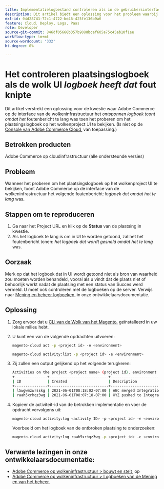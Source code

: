 ```yaml
---
title: Implementatielogbestand controleren als in de gebruikersinterface van Cloud een fout met een 'log snipped' is opgetreden
description: Dit artikel biedt een oplossing voor het probleem waarbij de gebruikersinterface van de Adobe Commerce on cloud-infrastructuur het *log snipped weergeeft omdat het te lang* foutbericht was toen werd geprobeerd het implementatielogboek in de gebruikersinterface van het cloudproject weer te geven.
exl-id: 04d28741-72c1-4722-be46-425fe136b9a6
feature: Cloud, Deploy, Logs, Paas
role: Developer
source-git-commit: 846df05668b357b9088bcaf605a75c45ab10f1ae
workflow-type: tm+mt
source-wordcount: '332'
ht-degree: 0%

---
```


# Het controleren plaatsingslogboek als de wolk UI *logboek heeft dat* fout knipte

Dit artikel verstrekt een oplossing voor de kwestie waar Adobe Commerce op de interface van de wolkeninfrastructuur het *ontsponnen logboek toont omdat het* foutenbericht te lang was toen het proberen om het plaatsingslogboek op het wolkenproject UI te bekijken. (Is niet op de [&#x200B; Console van Adobe Commerce Cloud &#x200B;](https://console.adobecommerce.com/) van toepassing.)

## Betrokken producten

Adobe Commerce op cloudinfrastructuur (alle ondersteunde versies)

## Probleem

Wanneer het proberen om het plaatsingslogboek op het wolkenproject UI te bekijken, toont Adobe Commerce op de interface van de wolkeninfrastructuur het volgende foutenbericht: *logboek dat omdat het te lang* was.

## Stappen om te reproduceren

1. Ga naar het Project URL en klik op de **Status** van de plaatsing in kwestie.
1. Als het logboek te lang is om in UI te worden getoond, zal het het foutenbericht tonen: *het logboek dat wordt gesneld omdat het te lang* was.

## Oorzaak

Merk op dat het logboek dat in UI wordt getoond niet als bron van waarheid zou moeten worden behandeld, vooral als u vindt dat de plaats niet of behoorlijk werkt nadat de plaatsing met een status van Succes werd vermeld. U moet ook controleren met de logboeken op de server. Verwijs naar [&#x200B; Mening en beheer logboeken &#x200B;](https://experienceleague.adobe.com/docs/commerce-cloud-service/user-guide/develop/test/log-locations.html?lang=nl-NL) in onze ontwikkelaarsdocumentatie.

## Oplossing

1. Zorg ervoor dat u [&#x200B; CLI van de Wolk van het Magento &#x200B;](https://experienceleague.adobe.com/docs/commerce-cloud-service/user-guide/dev-tools/cloud-cli.html?lang=nl-NL) geïnstalleerd in uw lokale milieu hebt.
1. U kunt een van de volgende opdrachten uitvoeren:

   ```bash
   magento-cloud act -p <project id> -e <environment>
   ```

   ```bash
   magento-cloud activity:list -p <project id> -e <environment>
   ```

1. Zij zullen een output gelijkend op het volgende terugkeren:

   ```bash
   Activities on the project <project name> (project id), environment <environment>:
   +---------------+---------------------------+-------------------------------------+----------+----------+---------+
   | ID            | Created                   | Description                         | Progress | State    | Result  |
   +---------------+---------------------------+-------------------------------------+----------+----------+---------+
   | l5wgwmzwrsskg | 2021-06-01T08:18:02-07:00 | ABC merged Integration into Staging | 100%     | complete | success |
   | raah5xrhqz3wg | 2021-06-01T08:07:18-07:00 | XYZ pushed to Integration           | 100%     | complete | failure |
   ```

1. Kopieer de activiteit-id van de betrokken implementatie en voer de opdracht vervolgens uit:

   ```bash
   magento-cloud activity:log <activity ID> -p <project id> -e <environment>
   ```

   Voorbeeld om het logboek van de ontbroken plaatsing te onderzoeken:

   ```bash
   magento-cloud activity:log raah5xrhqz3wg -p <project id> -e <environment>
   ```

## Verwante lezingen in onze ontwikkelaarsdocumentatie:

* [&#x200B; Adobe Commerce op wolkeninfrastructuur > bouwt en stelt &#x200B;](https://experienceleague.adobe.com/docs/commerce-cloud-service/user-guide/configure/env/configure-env-yaml.html?lang=nl-NL) op
* [&#x200B; Adobe Commerce op wolkeninfrastructuur > Logboeken van de Mening en van het beheer &#x200B;](https://experienceleague.adobe.com/docs/commerce-cloud-service/user-guide/develop/test/log-locations.html?lang=nl-NL)
